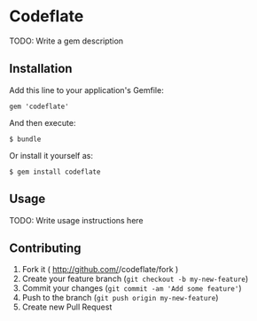 # Codeflate

TODO: Write a gem description

## Installation

Add this line to your application's Gemfile:

    gem 'codeflate'

And then execute:

    $ bundle

Or install it yourself as:

    $ gem install codeflate

## Usage

TODO: Write usage instructions here

## Contributing

1. Fork it ( http://github.com/<my-github-username>/codeflate/fork )
2. Create your feature branch (`git checkout -b my-new-feature`)
3. Commit your changes (`git commit -am 'Add some feature'`)
4. Push to the branch (`git push origin my-new-feature`)
5. Create new Pull Request
